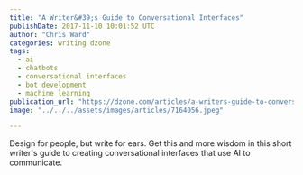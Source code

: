 ```yaml
---
title: "A Writer&#39;s Guide to Conversational Interfaces"
publishDate: 2017-11-10 10:01:52 UTC
author: "Chris Ward"
categories: writing dzone
tags:
  - ai
  - chatbots
  - conversational interfaces
  - bot development
  - machine learning
publication_url: "https://dzone.com/articles/a-writers-guide-to-conversational-interfaces"
image: "../../../assets/images/articles/7164056.jpeg"

---
```

Design for people, but write for ears. Get this and more wisdom in this short writer's guide to creating conversational interfaces that use AI to communicate.

